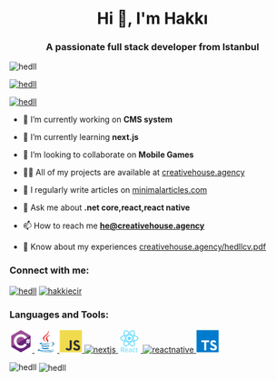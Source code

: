 <h1 align="center">Hi 👋, I'm Hakkı</h1>
<h3 align="center">A passionate full stack developer from Istanbul</h3>

<p align="left"> <img src="https://komarev.com/ghpvc/?username=hedll&label=Profile%20views&color=0e75b6&style=flat" alt="hedll" /> </p>

<p align="left"> <a href="https://github.com/ryo-ma/github-profile-trophy"><img src="https://github-profile-trophy.vercel.app/?username=hedll" alt="hedll" /></a> </p>

<p align="left"> <a href="https://twitter.com/hedll" target="blank"><img src="https://img.shields.io/twitter/follow/hedll?logo=twitter&style=for-the-badge" alt="hedll" /></a> </p>

- 🔭 I’m currently working on **CMS system**

- 🌱 I’m currently learning **next.js**

- 👯 I’m looking to collaborate on **Mobile Games**

- 👨‍💻 All of my projects are available at [creativehouse.agency](creativehouse.agency)

- 📝 I regularly write articles on [minimalarticles.com](minimalarticles.com)

- 💬 Ask me about **.net core,react,react native**

- 📫 How to reach me **he@creativehouse.agency**

- 📄 Know about my experiences [creativehouse.agency/hedllcv.pdf](creativehouse.agency/hedllcv.pdf)

<h3 align="left">Connect with me:</h3>
<p align="left">
<a href="https://twitter.com/hedll" target="blank"><img align="center" src="https://raw.githubusercontent.com/rahuldkjain/github-profile-readme-generator/master/src/images/icons/Social/twitter.svg" alt="hedll" height="30" width="40" /></a>
<a href="https://linkedin.com/in/hakkiecir" target="blank"><img align="center" src="https://raw.githubusercontent.com/rahuldkjain/github-profile-readme-generator/master/src/images/icons/Social/linked-in-alt.svg" alt="hakkiecir" height="30" width="40" /></a>
</p>

<h3 align="left">Languages and Tools:</h3>
<p align="left"> <a href="https://www.w3schools.com/cs/" target="_blank" rel="noreferrer"> <img src="https://raw.githubusercontent.com/devicons/devicon/master/icons/csharp/csharp-original.svg" alt="csharp" width="40" height="40"/> </a> <a href="https://www.java.com" target="_blank" rel="noreferrer"> <img src="https://raw.githubusercontent.com/devicons/devicon/master/icons/java/java-original.svg" alt="java" width="40" height="40"/> </a> <a href="https://developer.mozilla.org/en-US/docs/Web/JavaScript" target="_blank" rel="noreferrer"> <img src="https://raw.githubusercontent.com/devicons/devicon/master/icons/javascript/javascript-original.svg" alt="javascript" width="40" height="40"/> </a> <a href="https://nextjs.org/" target="_blank" rel="noreferrer"> <img src="https://cdn.worldvectorlogo.com/logos/nextjs-2.svg" alt="nextjs" width="40" height="40"/> </a> <a href="https://reactjs.org/" target="_blank" rel="noreferrer"> <img src="https://raw.githubusercontent.com/devicons/devicon/master/icons/react/react-original-wordmark.svg" alt="react" width="40" height="40"/> </a> <a href="https://reactnative.dev/" target="_blank" rel="noreferrer"> <img src="https://reactnative.dev/img/header_logo.svg" alt="reactnative" width="40" height="40"/> </a> <a href="https://www.typescriptlang.org/" target="_blank" rel="noreferrer"> <img src="https://raw.githubusercontent.com/devicons/devicon/master/icons/typescript/typescript-original.svg" alt="typescript" width="40" height="40"/> </a> </p>

<p><img align="left" src="https://github-readme-stats.vercel.app/api/top-langs?username=hedll&show_icons=true&locale=en&layout=compact" alt="hedll" /></p>

<p>&nbsp;<img align="center" src="https://github-readme-stats.vercel.app/api?username=hedll&show_icons=true&locale=en" alt="hedll" /></p>

